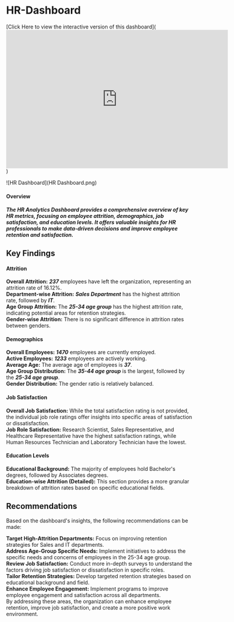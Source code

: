 # HR-Dashboard

[Click Here to view the interactive version of this dashboard]([<iframe title="HR analytics" width="600" height="373.5" src="https://app.powerbi.com/view?r=eyJrIjoiMjI4ODliZjQtYTY0ZC00NzY0LWE0OWEtODQzYzM5OTE4MGVlIiwidCI6ImRmODY3OWNkLWE4MGUtNDVkOC05OWFjLWM4M2VkN2ZmOTVhMCJ9" frameborder="0" allowFullScreen="true"></iframe>](https://app.powerbi.com/view?r=eyJrIjoiMjI4ODliZjQtYTY0ZC00NzY0LWE0OWEtODQzYzM5OTE4MGVlIiwidCI6ImRmODY3OWNkLWE4MGUtNDVkOC05OWFjLWM4M2VkN2ZmOTVhMCJ9))


![HR Dashboard](HR Dashboard.png)



#### Overview
***The HR Analytics Dashboard provides a comprehensive overview of key HR metrics, focusing on employee attrition, demographics, job satisfaction, and education levels. It offers valuable insights for HR professionals to make data-driven decisions and improve employee retention and satisfaction.***

## Key Findings

#### Attrition

**Overall Attrition:** ***237*** employees have left the organization, representing an attrition rate of 16.12%.<br>
**Department-wise Attrition:** ***Sales Department*** has the highest attrition rate, followed by ***IT***.<br>
**Age Group Attrition:** The ***25-34 age group*** has the highest attrition rate, indicating potential areas for retention strategies.<br>
**Gender-wise Attrition:** There is no significant difference in attrition rates between genders.<br>

#### Demographics

**Overall Employees:** ***1470*** employees are currently employed.<br>
**Active Employees:** ***1233*** employees are actively working.<br>
**Average Age:** The average age of employees is ***37***.<br>
**Age Group Distribution:** The ***35-44 age group*** is the largest, followed by the ***25-34 age group***.<br>
**Gender Distribution:** The gender ratio is relatively balanced.<br>

#### Job Satisfaction

**Overall Job Satisfaction:** While the total satisfaction rating is not provided, the individual job role ratings offer insights into specific areas of satisfaction or dissatisfaction.<br>
**Job Role Satisfaction:** Research Scientist, Sales Representative, and Healthcare Representative have the highest satisfaction ratings, while Human Resources Technician and Laboratory Technician have the lowest.<br>

#### Education Levels

**Educational Background:** The majority of employees hold Bachelor's degrees, followed by Associates degrees.<br>
**Education-wise Attrition (Detailed):** This section provides a more granular breakdown of attrition rates based on specific educational fields.<br>

## Recommendations

Based on the dashboard's insights, the following recommendations can be made:<br>

**Target High-Attrition Departments:** Focus on improving retention strategies for Sales and IT departments.<br>
**Address Age-Group Specific Needs:** Implement initiatives to address the specific needs and concerns of employees in the 25-34 age group.<br>
**Review Job Satisfaction:** Conduct more in-depth surveys to understand the factors driving job satisfaction or dissatisfaction in specific roles.<br>
**Tailor Retention Strategies:** Develop targeted retention strategies based on educational background and field.<br>
**Enhance Employee Engagement:** Implement programs to improve employee engagement and satisfaction across all departments.<br>
By addressing these areas, the organization can enhance employee retention, improve job satisfaction, and create a more positive work environment.

